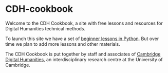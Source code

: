 # CDH-cookbook
Welcome to the CDH Cookbook, a site with free lessons and resources for Digital Humanities technical methods.

To launch this site we have a set of [beginner lessons in Python](https://cambridgedh.github.io/CDH-cookbook/beginner/python/toc.html). But over time we plan to add more lessons and other materials.

The CDH Cookbook is put together by staff and associates of [Cambridge Digital Humanities](https://www.cdh.cam.ac.uk/), an interdisciplinary research centre at the University of Cambridge. 
